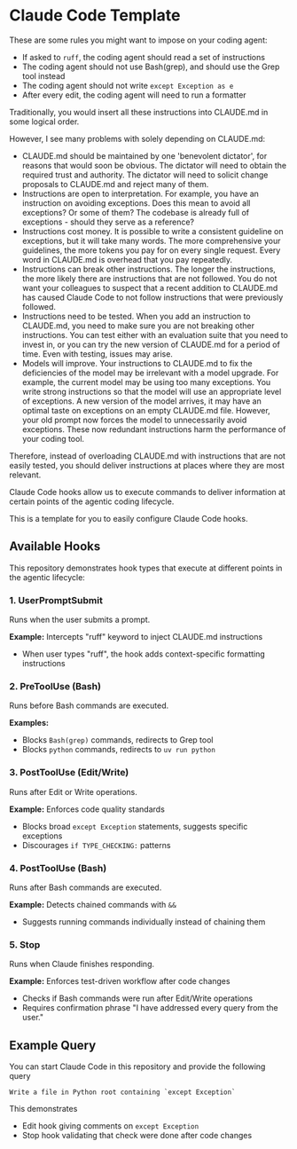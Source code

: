 # Claude Code Template

These are some rules you might want to impose on your coding agent:

- If asked to `ruff`, the coding agent should read a set of instructions
- The coding agent should not use Bash(grep), and should use the Grep tool instead
- The coding agent should not write `except Exception as e`
- After every edit, the coding agent will need to run a formatter

Traditionally, you would insert all these instructions into CLAUDE.md in some logical order.

However, I see many problems with solely depending on CLAUDE.md:

- CLAUDE.md should be maintained by one 'benevolent dictator', for reasons that would soon be obvious.
    The dictator will need to obtain the required trust and authority.
    The dictator will need to solicit change proposals to CLAUDE.md and reject many of them.
- Instructions are open to interpretation.
    For example, you have an instruction on avoiding exceptions.
    Does this mean to avoid all exceptions? Or some of them?
    The codebase is already full of exceptions - should they serve as a reference?
- Instructions cost money.
    It is possible to write a consistent guideline on exceptions, but it will take many words.
    The more comprehensive your guidelines, the more tokens you pay for on every single request.
    Every word in CLAUDE.md is overhead that you pay repeatedly.
- Instructions can break other instructions.
    The longer the instructions, the more likely there are instructions that are not followed.
    You do not want your colleagues to suspect that a recent addition to CLAUDE.md has caused Claude Code to not follow instructions that were previously followed.
- Instructions need to be tested.
    When you add an instruction to CLAUDE.md, you need to make sure you are not breaking other instructions.
    You can test either with an evaluation suite that you need to invest in, or you can try the new version of CLAUDE.md for a period of time.
    Even with testing, issues may arise.
- Models will improve.
    Your instructions to CLAUDE.md to fix the deficiencies of the model may be irrelevant with a model upgrade.
    For example, the current model may be using too many exceptions.
    You write strong instructions so that the model will use an appropriate level of exceptions.
    A new version of the model arrives, it may have an optimal taste on exceptions on an empty CLAUDE.md file.
    However, your old prompt now forces the model to unnecessarily avoid exceptions.
    These now redundant instructions harm the performance of your coding tool.


Therefore, instead of overloading CLAUDE.md with instructions that are not easily tested, you should deliver instructions at places where they are most relevant.

Claude Code hooks allow us to execute commands to deliver information at certain points of the agentic coding lifecycle.

This is a template for you to easily configure Claude Code hooks.


## Available Hooks

This repository demonstrates hook types that execute at different points in the agentic lifecycle:

### 1. UserPromptSubmit
Runs when the user submits a prompt.

**Example:** Intercepts "ruff" keyword to inject CLAUDE.md instructions
- When user types "ruff", the hook adds context-specific formatting instructions

### 2. PreToolUse (Bash)
Runs before Bash commands are executed.

**Examples:**
- Blocks `Bash(grep)` commands, redirects to Grep tool
- Blocks `python` commands, redirects to `uv run python`

### 3. PostToolUse (Edit/Write)
Runs after Edit or Write operations.

**Example:** Enforces code quality standards
- Blocks broad `except Exception` statements, suggests specific exceptions
- Discourages `if TYPE_CHECKING:` patterns

### 4. PostToolUse (Bash)
Runs after Bash commands are executed.

**Example:** Detects chained commands with `&&`
- Suggests running commands individually instead of chaining them

### 5. Stop
Runs when Claude finishes responding.

**Example:** Enforces test-driven workflow after code changes
- Checks if Bash commands were run after Edit/Write operations
- Requires confirmation phrase "I have addressed every query from the user."

## Example Query

You can start Claude Code in this repository and provide the following query

```
Write a file in Python root containing `except Exception`
```

This demonstrates
- Edit hook giving comments on `except Exception`
- Stop hook validating that check were done after code changes
